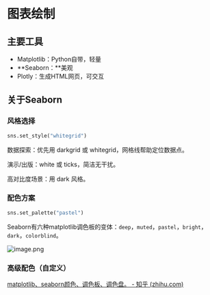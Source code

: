 # 图表绘制

## 主要工具

- Matplotlib：Python自带，轻量
- **Seaborn：**美观
- Plotly：生成HTML网页，可交互

## 关于Seaborn

### 风格选择

```python
sns.set_style("whitegrid")
```

数据探索：优先用 darkgrid 或 whitegrid，网格线帮助定位数据点。

演示/出版：white 或 ticks，简洁无干扰。

高对比度场景：用 dark 风格。

### 配色方案

```python
sns.set_palette("pastel")
```

Seaborn有六种matplotlib调色板的变体：`deep`，`muted`，`pastel`，`bright`，`dark`，`colorblind`。

![image.png](attachment:2f1e85e4-26d0-46af-a90b-73b2d2b0bf1b:image.png)

### 高级配色（自定义）

[matplotlib、seaborn颜色、调色板、调色盘。 - 知乎 (zhihu.com)](https://zhuanlan.zhihu.com/p/572193380)
